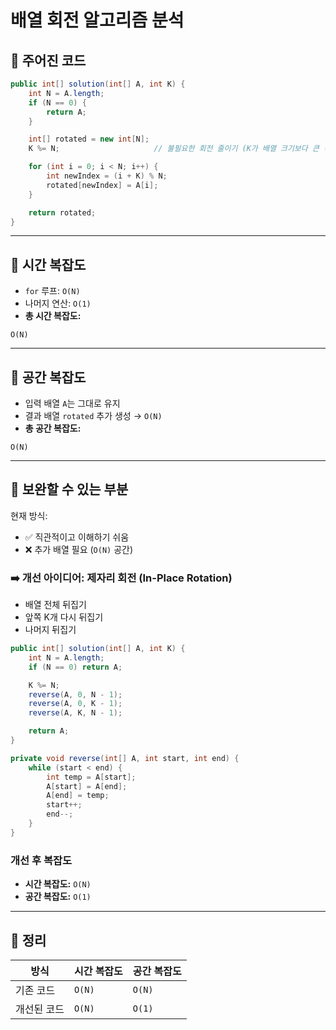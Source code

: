 
# 배열 회전 알고리즘 분석

## 📌 주어진 코드

```java
public int[] solution(int[] A, int K) {
    int N = A.length;
    if (N == 0) {
        return A;
    }

    int[] rotated = new int[N];
    K %= N;                     // 불필요한 회전 줄이기 (K가 배열 크기보다 큰 경우를 고려)

    for (int i = 0; i < N; i++) {
        int newIndex = (i + K) % N;
        rotated[newIndex] = A[i];
    }

    return rotated;
}
```

---

## 📌 시간 복잡도

- `for` 루프: `O(N)`
- 나머지 연산: `O(1)`
- **총 시간 복잡도:**

```
O(N)
```

---

## 📌 공간 복잡도

- 입력 배열 `A`는 그대로 유지
- 결과 배열 `rotated` 추가 생성 → `O(N)`
- **총 공간 복잡도:**

```
O(N)
```

---

## 📌 보완할 수 있는 부분

현재 방식:
- ✅ 직관적이고 이해하기 쉬움
- ❌ 추가 배열 필요 (`O(N)` 공간)

### ➡️ 개선 아이디어: 제자리 회전 (In-Place Rotation)

- 배열 전체 뒤집기
- 앞쪽 K개 다시 뒤집기
- 나머지 뒤집기

```java
public int[] solution(int[] A, int K) {
    int N = A.length;
    if (N == 0) return A;

    K %= N;
    reverse(A, 0, N - 1);
    reverse(A, 0, K - 1);
    reverse(A, K, N - 1);

    return A;
}

private void reverse(int[] A, int start, int end) {
    while (start < end) {
        int temp = A[start];
        A[start] = A[end];
        A[end] = temp;
        start++;
        end--;
    }
}
```

### 개선 후 복잡도
- **시간 복잡도:** `O(N)`
- **공간 복잡도:** `O(1)`

---

## 📌 정리

| 방식          | 시간 복잡도 | 공간 복잡도 |
|---------------|-------------|-------------|
| 기존 코드     | `O(N)`      | `O(N)`      |
| 개선된 코드   | `O(N)`      | `O(1)`      |
